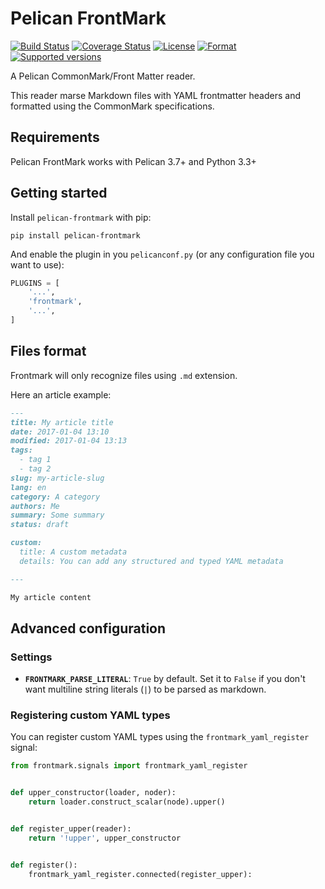# Pelican FrontMark

[![Build Status][travis-badge]][travis-badge-url]
[![Coverage Status][coveralls-badge]][coveralls-badge-url]
[![License][license-badge]][license-badge-url]
[![Format][format-badge]][format-badge-url]
[![Supported versions][python-version-badge]][python-version-badge-url]


A Pelican CommonMark/Front Matter reader.

This reader marse Markdown files with YAML frontmatter headers and formatted using the CommonMark specifications.


## Requirements

Pelican FrontMark works with Pelican 3.7+ and Python 3.3+

## Getting started

Install `pelican-frontmark` with pip:

```shell
pip install pelican-frontmark
```

And enable the plugin in you `pelicanconf.py` (or any configuration file you want to use):

```Python
PLUGINS = [
    '...',
    'frontmark',
    '...',
]
```

## Files format

Frontmark will only recognize files using `.md` extension.

Here an article example:

```markdown
---
title: My article title
date: 2017-01-04 13:10
modified: 2017-01-04 13:13
tags:
  - tag 1
  - tag 2
slug: my-article-slug
lang: en
category: A category
authors: Me
summary: Some summary
status: draft

custom:
  title: A custom metadata
  details: You can add any structured and typed YAML metadata

---

My article content

```

## Advanced configuration

### Settings

- **`FRONTMARK_PARSE_LITERAL`**: `True` by default. Set it to `False` if you don't want multiline string literals (`|`)
  to be parsed as markdown.

### Registering custom YAML types

You can register custom YAML types using the `frontmark_yaml_register` signal:

```python
from frontmark.signals import frontmark_yaml_register


def upper_constructor(loader, noder):
    return loader.construct_scalar(node).upper()


def register_upper(reader):
    return '!upper', upper_constructor


def register():
    frontmark_yaml_register.connected(register_upper):
```

[travis-badge]: https://travis-ci.org/noirbizarre/pelican-frontmark.svg?branch=master
[travis-badge-url]: https://travis-ci.org/noirbizarre/pelican-frontmark
[coveralls-badge]: https://coveralls.io/repos/github/noirbizarre/pelican-frontmark/badge.svg?branch=master
[coveralls-badge-url]: https://coveralls.io/github/noirbizarre/pelican-frontmark?branch=master
[license-badge]: https://img.shields.io/pypi/l/pelican-frontmark.svg
[license-badge-url]: https://pypi.python.org/pypi/pelican-frontmark
[format-badge]: https://img.shields.io/pypi/format/pelican-frontmark.svg
[format-badge-url]: https://pypi.python.org/pypi/pelican-frontmark
[python-version-badge]: https://img.shields.io/pypi/pyversions/pelican-frontmark.svg
[python-version-badge-url]: https://pypi.python.org/pypi/pelican-frontmark
